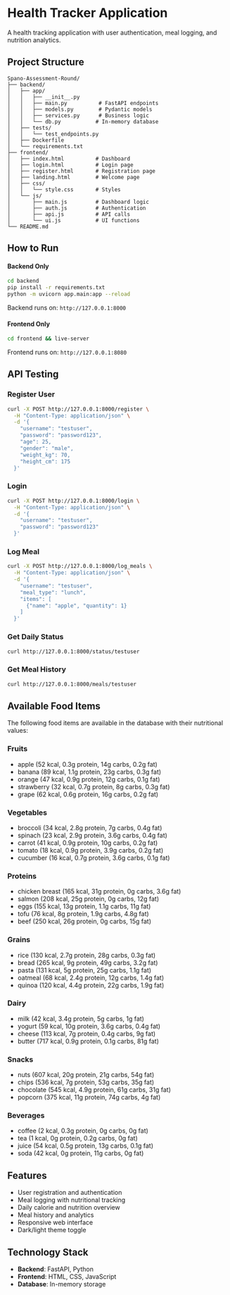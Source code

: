 # Health Tracker Application

A health tracking application with user authentication, meal logging, and nutrition analytics.

## Project Structure

```
Spano-Assessment-Round/
├── backend/
│   ├── app/
│   │   ├── __init__.py
│   │   ├── main.py          # FastAPI endpoints
│   │   ├── models.py        # Pydantic models
│   │   ├── services.py      # Business logic
│   │   └── db.py           # In-memory database
│   ├── tests/
│   │   └── test_endpoints.py
│   ├── Dockerfile
│   └── requirements.txt
├── frontend/
│   ├── index.html          # Dashboard
│   ├── login.html          # Login page
│   ├── register.html       # Registration page
│   ├── landing.html        # Welcome page
│   ├── css/
│   │   └── style.css       # Styles
│   └── js/
│       ├── main.js         # Dashboard logic
│       ├── auth.js         # Authentication
│       ├── api.js          # API calls
│       └── ui.js           # UI functions
└── README.md
```

## How to Run

#### Backend Only
```bash
cd backend
pip install -r requirements.txt
python -m uvicorn app.main:app --reload
```
Backend runs on: `http://127.0.0.1:8000`

#### Frontend Only
```bash
cd frontend && live-server
```
Frontend runs on: `http://127.0.0.1:8080`

## API Testing

### Register User
```bash
curl -X POST http://127.0.0.1:8000/register \
  -H "Content-Type: application/json" \
  -d '{
    "username": "testuser",
    "password": "password123",
    "age": 25,
    "gender": "male",
    "weight_kg": 70,
    "height_cm": 175
  }'
```

### Login
```bash
curl -X POST http://127.0.0.1:8000/login \
  -H "Content-Type: application/json" \
  -d '{
    "username": "testuser",
    "password": "password123"
  }'
```

### Log Meal
```bash
curl -X POST http://127.0.0.1:8000/log_meals \
  -H "Content-Type: application/json" \
  -d '{
    "username": "testuser",
    "meal_type": "lunch",
    "items": [
      {"name": "apple", "quantity": 1}
    ]
  }'
```

### Get Daily Status
```bash
curl http://127.0.0.1:8000/status/testuser
```

### Get Meal History
```bash
curl http://127.0.0.1:8000/meals/testuser
```

## Available Food Items

The following food items are available in the database with their nutritional values:

### Fruits
- apple (52 kcal, 0.3g protein, 14g carbs, 0.2g fat)
- banana (89 kcal, 1.1g protein, 23g carbs, 0.3g fat)
- orange (47 kcal, 0.9g protein, 12g carbs, 0.1g fat)
- strawberry (32 kcal, 0.7g protein, 8g carbs, 0.3g fat)
- grape (62 kcal, 0.6g protein, 16g carbs, 0.2g fat)

### Vegetables
- broccoli (34 kcal, 2.8g protein, 7g carbs, 0.4g fat)
- spinach (23 kcal, 2.9g protein, 3.6g carbs, 0.4g fat)
- carrot (41 kcal, 0.9g protein, 10g carbs, 0.2g fat)
- tomato (18 kcal, 0.9g protein, 3.9g carbs, 0.2g fat)
- cucumber (16 kcal, 0.7g protein, 3.6g carbs, 0.1g fat)

### Proteins
- chicken breast (165 kcal, 31g protein, 0g carbs, 3.6g fat)
- salmon (208 kcal, 25g protein, 0g carbs, 12g fat)
- eggs (155 kcal, 13g protein, 1.1g carbs, 11g fat)
- tofu (76 kcal, 8g protein, 1.9g carbs, 4.8g fat)
- beef (250 kcal, 26g protein, 0g carbs, 15g fat)

### Grains
- rice (130 kcal, 2.7g protein, 28g carbs, 0.3g fat)
- bread (265 kcal, 9g protein, 49g carbs, 3.2g fat)
- pasta (131 kcal, 5g protein, 25g carbs, 1.1g fat)
- oatmeal (68 kcal, 2.4g protein, 12g carbs, 1.4g fat)
- quinoa (120 kcal, 4.4g protein, 22g carbs, 1.9g fat)

### Dairy
- milk (42 kcal, 3.4g protein, 5g carbs, 1g fat)
- yogurt (59 kcal, 10g protein, 3.6g carbs, 0.4g fat)
- cheese (113 kcal, 7g protein, 0.4g carbs, 9g fat)
- butter (717 kcal, 0.9g protein, 0.1g carbs, 81g fat)

### Snacks
- nuts (607 kcal, 20g protein, 21g carbs, 54g fat)
- chips (536 kcal, 7g protein, 53g carbs, 35g fat)
- chocolate (545 kcal, 4.9g protein, 61g carbs, 31g fat)
- popcorn (375 kcal, 11g protein, 74g carbs, 4g fat)

### Beverages
- coffee (2 kcal, 0.3g protein, 0g carbs, 0g fat)
- tea (1 kcal, 0g protein, 0.2g carbs, 0g fat)
- juice (54 kcal, 0.5g protein, 13g carbs, 0.1g fat)
- soda (42 kcal, 0g protein, 11g carbs, 0g fat)

## Features

- User registration and authentication
- Meal logging with nutritional tracking
- Daily calorie and nutrition overview
- Meal history and analytics
- Responsive web interface
- Dark/light theme toggle

## Technology Stack

- **Backend**: FastAPI, Python
- **Frontend**: HTML, CSS, JavaScript
- **Database**: In-memory storage
